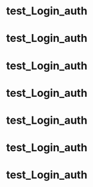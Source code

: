 # test_Login_auth
# test_Login_auth
# test_Login_auth
# test_Login_auth
# test_Login_auth
# test_Login_auth
# test_Login_auth
